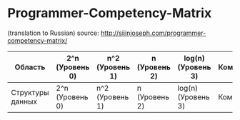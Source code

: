 # Programmer-Competency-Matrix
(translation to Russian) source: http://sijinjoseph.com/programmer-competency-matrix/

|Область|2^n (Уровень 0)|n^2 (Уровень 1)|n (Уровень 2)|log(n) (Уровень 3)|Комментарии|
--- | --- | ---|--- | --- | ---
|Структуры данных|2^n (Уровень 0)|n^2 (Уровень 1)|n (Уровень 2)|log(n) (Уровень 3)|Комментарии|

